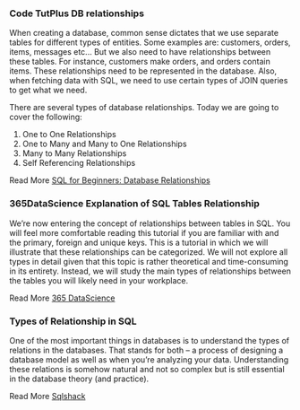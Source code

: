 ### Code TutPlus DB relationships
When creating a database, common sense dictates that we use separate tables for different types of entities. Some examples are: customers, orders, items, messages etc... But we also need to have relationships between these tables. For instance, customers make orders, and orders contain items. These relationships need to be represented in the database. Also, when fetching data with SQL, we need to use certain types of JOIN queries to get what we need.

There are several types of database relationships. Today we are going to cover the following:

1. One to One Relationships
2. One to Many and Many to One Relationships
3. Many to Many Relationships
4. Self Referencing Relationships

Read More [SQL for Beginners: Database Relationships](https://code.tutsplus.com/articles/sql-for-beginners-part-3-database-relationships--net-8561)

### 365DataScience Explanation of SQL Tables Relationship
We’re now entering the concept of relationships between tables in SQL. You will feel more comfortable reading this tutorial if you are familiar with and the primary,
foreign and unique keys. This is a tutorial in which we will illustrate that these relationships can be categorized. 
We will not explore all types in detail given that this topic is rather theoretical and time-consuming in its entirety. 
Instead, we will study the main types of relationships between the tables you will likely need in your workplace.

Read More [365 DataScience](https://365datascience.com/tutorials/sql-tutorials/sql-relationships-between-tables/)

### Types of Relationship in SQL
One of the most important things in databases is to understand the types of relations in the databases. 
That stands for both – a process of designing a database model as well as when you’re analyzing your data.
Understanding these relations is somehow natural and not so complex but is still essential in the database theory (and practice).

Read More [Sqlshack](https://www.sqlshack.com/learn-sql-types-of-relations/)
